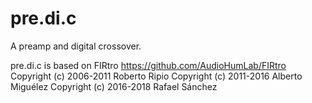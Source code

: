 # pre.di.c
A preamp and digital crossover.

pre.di.c is based on FIRtro https://github.com/AudioHumLab/FIRtro
Copyright (c) 2006-2011 Roberto Ripio
Copyright (c) 2011-2016 Alberto Miguélez
Copyright (c) 2016-2018 Rafael Sánchez
